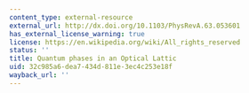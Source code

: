 ```yaml
---
content_type: external-resource
external_url: http://dx.doi.org/10.1103/PhysRevA.63.053601
has_external_license_warning: true
license: https://en.wikipedia.org/wiki/All_rights_reserved
status: ''
title: Quantum phases in an Optical Lattic
uid: 32c985a6-dea7-434d-811e-3ec4c253e18f
wayback_url: ''
---
```

